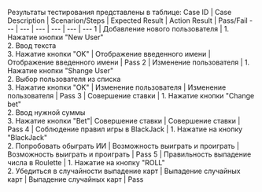Результаты тестирования представлены в таблице:
Case ID | Case Description | Scenarion/Steps | Expected Result | Action Result | Pass/Fail
--- | --- | --- | --- | --- | ---
1 | Добавление нового пользователя | 1. Нажатие кнопки "New User" <br> 2. Ввод текста <br> 3. Нажатие кнопки "OK" | Отображение введенного имени | Отображение введенного имени | Pass
2 | Изменение пользователя | 1. Нажатие кнопки "Shange User" <br> 2. Выбор пользователя из списка <br> 3. Нажатие кнопки "OK" | Изменение пользователя | Изменение пользователя | Pass
3 | Совершение ставки | 1. Нажатие кнопки "Change bet" <br> 2. Ввод нужной суммы <br> 3. Нажатие кнопки "Bet"| Совершение ставки |  Совершение ставки | Pass
4 | Соблюдение правил игры в BlackJack | 1. Нажатие на кнопку "BlackJack" <br> 2. Попробовать обыграть ИИ | Возможность выиграть и проиграть |  Возможность выиграть и проиграть  | Pass
5 | Правильность выпадение числа в Roulette | 1. Нажатие на кнопку "ROLL" <br> 2. Убедиться в случайности выпадение карт | Выпадение случайных карт | Выпадение случайных карт | Pass